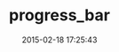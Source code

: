 ---
layout: post
title:  "progress_bar"
repo:   "paul/progress_bar"
date:   2015-02-18 17:25:43
gemurl: http://www.github.com/paul/progress_bar
---